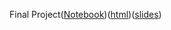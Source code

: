 Final Project([Notebook](http://localhost:8990/lab/tree/Desktop/EconGrowth/EconGrowthUG-Fall-2022-GROUP-NAME-TOPIC/EmpiricalProject.ipynb))([html](file:///Users/samuelcox/Downloads/EmpiricalProject-3.html))([slides](http://localhost:8990/notebooks/Desktop/EconGrowth/EconGrowthUG-Fall-2022-GROUP-NAME-TOPIC/EmpiricalProject.ipynb#/slide-0-0))